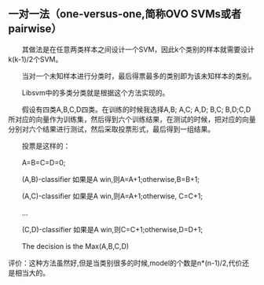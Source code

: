 ## 一对一法（one-versus-one,简称OVO SVMs或者pairwise）

　　其做法是在任意两类样本之间设计一个SVM，因此k个类别的样本就需要设计k(k-1)/2个SVM。

　　当对一个未知样本进行分类时，最后得票最多的类别即为该未知样本的类别。

　　Libsvm中的多类分类就是根据这个方法实现的。

　　假设有四类A,B,C,D四类。在训练的时候我选择A,B; A,C; A,D; B,C; B,D;C,D所对应的向量作为训练集，然后得到六个训练结果，在测试的时候，把对应的向量分别对六个结果进行测试，然后采取投票形式，最后得到一组结果。

　　投票是这样的：

　　A=B=C=D=0;

　　(A,B)-classifier 如果是A win,则A=A+1;otherwise,B=B+1;

　　(A,C)-classifier 如果是A win,则A=A+1;otherwise, C=C+1;

　　...

　　(C,D)-classifier 如果是A win,则C=C+1;otherwise,D=D+1;

　　The decision is the Max(A,B,C,D)

评价：这种方法虽然好,但是当类别很多的时候,model的个数是n*(n-1)/2,代价还是相当大的。
